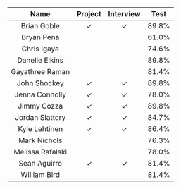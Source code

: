 
Name            | Project | Interview | Test |
:--------------:|:-------:|:---------:|:----:|
Brian Goble     |✓        |✓          |89.8% |
Bryan Pena      |         |          |61.0% |
Chris Igaya     |         |          |74.6% |
Danelle Elkins  |         |          |89.8% |
Gayathree Raman |         |          |81.4% |
John Shockey    |✓        |✓          |89.8% |
Jenna Connolly  |✓        |✓          |78.0% |
Jimmy Cozza     |✓        |✓          |89.8% |
Jordan Slattery |✓        |✓          |84.7% |
Kyle Lehtinen   |✓        |✓          |86.4% |
Mark Nichols    |         |          |76.3% |
Melissa Rafalski|         |          |78.0% |
Sean Aguirre    |✓        |✓          |81.4% |
William Bird    |         |          |81.4% |
